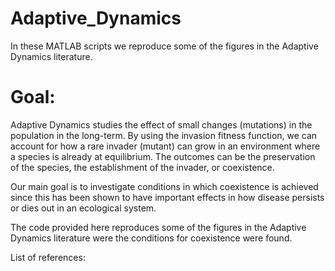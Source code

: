 # Adaptive_Dynamics
In these MATLAB scripts we reproduce some of the figures in the Adaptive Dynamics literature. 

# Goal:
Adaptive Dynamics studies the effect of small changes (mutations) in the population in the long-term. By using the invasion fitness function, we can account for how a rare invader (mutant) can grow in an environment where a species is already at equilibrium. The outcomes can be the preservation of the species, the establishment of the invader, or coexistence. 

Our main goal is to investigate conditions in which coexistence is achieved since this has been shown to have important effects in how disease persists or dies out in an ecological system. 

The code provided here reproduces some of the figures in the Adaptive Dynamics literature were the conditions for coexistence were found. 

List of references:


